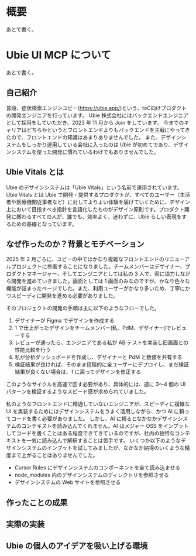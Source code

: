 # 概要

あとで書く。

# Ubie UI MCP について

あとで書く。

## 自己紹介

普段、症状検索エンジンユビー(https://ubie.app/)という、toC向けプロダクトの開発エンジニアを行っています。
Ubie 株式会社にはバックエンドエンジニアとして採用をしていただき、2023 年 11 月から Join をしています。
今までのキャリアはどちらかというとフロントエンドよりもバックエンドを主戦にやってきたので、フロントエンドの知識はあまりありませんでした。
また、デザインシステムをしっかり運用している会社に入ったのは Ubie が初めてであり、デザインシステムを使った開発に慣れているわけでもありませんでした。

## Ubie Vitals とは

Ubie のデザインシステムは「Ubie Vitals」という名前で運用されています。
Ubie Vitals とは Ubie で開発・提供するプロダクトが、すべてのユーザー（生活者や医療機関従事者など）に対してよりよい体験を届けていくために、デザイン上において目指すべき指針を言語化したものがデザイン原則です。プロダクト開発に関わるすべての人が、誰でも、効率よく、迷わずに、Ubie らしい表現をするための基礎となっています。

## なぜ作ったのか？背景とモチベーション

2025 年 2 月ごろに、ユビーの中ではかなり複雑なフロントエンドのリニューアルプロジェクトに参画することになりました。チームメンバーはデザイナー、プロダクトマネージャー、そしてエンジニアとしては私の 3 人で、密に協力しながら開発を進めていきました。画面としては 1 画面のみなのですが、かなり色々な機能が詰まったページでした。また、利用ユーザーがかなり多いため、丁寧にかつスピーディに開発を進める必要がありました。

そのプロジェクトの開発の手順は主に以下のようなフローでした。

1. デザイナーが Figma でデザインを作成する
2. 1 で仕上がったデザインをチームメンバー(私、PdM、デザイナー)でレビューする
3. レビューが通ったら、エンジニアである私が AB テストを実装し旧画面との性能比較を行う
4. 私が分析ダッシュボードを作成し、デザイナーと PdM と数値を共有する
5. 検証結果が良ければ、そのまま段階的に全ユーザーにデプロイし、まだ検証結果が良くない場合は、1 に戻ってデザインを修正する

このようなサイクルを高速で回す必要があり、具体的には、週に 3〜4 個の UI パターンを検証するようなスピード感が求められていました。

私のようなフロントエンドに精通していないエンジニアが、スピーディに複雑な UI を実装するためにはデザインシステムをうまく活用しながら、かつ AI に頼ってコードを書く必要がありました。
しかし、AI に頼るとなかなかデザインシステムのコンテキストを読み込んでくれません。AI はメジャー OSS をインプットしてコードを書くことはある程度できてきているのですが、社内の独特なコンテキストを一気に読み込んで解釈することは苦手です。
いくつか以下のようなデザインシステムのインプットを試してみましたが、なかなか納得のいくような精度まで上がることはありませんでした。

- Cursor Rules にデザインシステムのコンポーネントを全て読み込ませる
- node_modules 内のデザインシステムのディレクトリを参照させる
- デザインシステムの Web サイトを参照させる

## 作ったことの成果

## 実際の実装

## Ubie の個人のアイデアを吸い上げる環境
